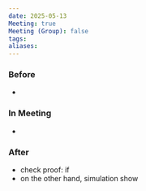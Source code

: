 ```yaml
---
date: 2025-05-13
Meeting: true
Meeting (Group): false
tags: 
aliases:
---
```


### Before
- 

### In Meeting
- 

### After
- check proof: if 
- on the other hand, simulation show